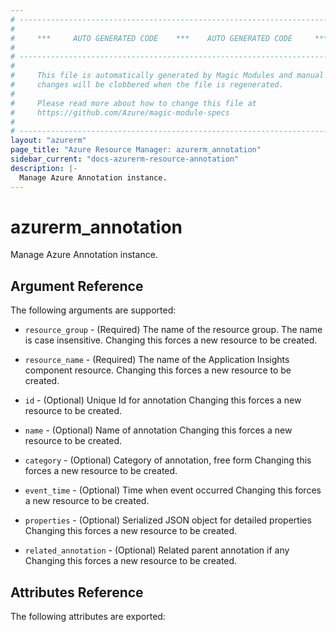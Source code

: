 ```yaml
---
# ----------------------------------------------------------------------------
#
#     ***     AUTO GENERATED CODE    ***    AUTO GENERATED CODE     ***
#
# ----------------------------------------------------------------------------
#
#     This file is automatically generated by Magic Modules and manual
#     changes will be clobbered when the file is regenerated.
#
#     Please read more about how to change this file at
#     https://github.com/Azure/magic-module-specs
#
# ----------------------------------------------------------------------------
layout: "azurerm"
page_title: "Azure Resource Manager: azurerm_annotation"
sidebar_current: "docs-azurerm-resource-annotation"
description: |-
  Manage Azure Annotation instance.
---
```


# azurerm_annotation

Manage Azure Annotation instance.


## Argument Reference

The following arguments are supported:

* `resource_group` - (Required) The name of the resource group. The name is case insensitive. Changing this forces a new resource to be created.

* `resource_name` - (Required) The name of the Application Insights component resource. Changing this forces a new resource to be created.

* `id` - (Optional) Unique Id for annotation Changing this forces a new resource to be created.

* `name` - (Optional) Name of annotation Changing this forces a new resource to be created.

* `category` - (Optional) Category of annotation, free form Changing this forces a new resource to be created.

* `event_time` - (Optional) Time when event occurred Changing this forces a new resource to be created.

* `properties` - (Optional) Serialized JSON object for detailed properties Changing this forces a new resource to be created.

* `related_annotation` - (Optional) Related parent annotation if any Changing this forces a new resource to be created.

## Attributes Reference

The following attributes are exported:
